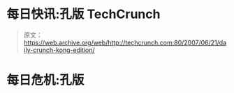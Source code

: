 # 每日快讯:孔版 TechCrunch

> 原文：<https://web.archive.org/web/http://techcrunch.com:80/2007/06/21/daily-crunch-kong-edition/>

# 每日危机:孔版
